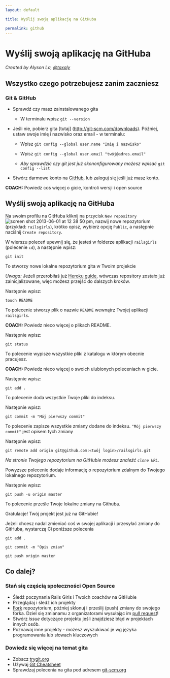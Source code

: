 ```yaml
---
layout: default

title: Wyślij swoją aplikację na GitHuba

permalink: github
---
```


# Wyślij swoją aplikację na GitHuba

*Created by Alyson La, [@taxaly](https://www.twitter.com/taxaly)*

## Wszystko czego potrzebujesz zanim zaczniesz

### Git & GitHub

* Sprawdź czy masz zainstalowanego gita
	* W terminalu wpisz `git --version`

* Jeśli nie, pobierz gita [tutaj] (http://git-scm.com/downloads).
	Później, ustaw swoje imię i nazwisko oraz email - w terminalu:
	* Wpisz `git config --global user.name "Imię i nazwisko"`
	* Wpisz `git config --global user.email "twój@adres.email"`

	* _Aby sprawdzić czy git jest już skononfigurowany możesz wpisać_ `git config --list`

* Stwórz darmowe konto na [GitHub](https://github.com), lub zaloguj się jeśli już masz konto.

**COACH:** Powiedz coś więcej o gicie, kontroli wersji i open source

## Wyślij swoją aplikację na GitHuba

Na swoim profilu na GitHuba kliknij na przycisk `New repository` ![screen shot 2013-06-01 at 12 38 50 pm](https://f.cloud.github.com/assets/2623954/595307/eb70c6cc-caf2-11e2-9d2d-60deb31ac049.png), nazwij nowe repozytorium (przykład: `railsgirls`), krótko opisz, wybierz opcję `Public`, a następnie naciśnij `Create repository`.

W wierszu poleceń upewnij się, że jesteś w folderze aplikacji `railsgirls` (polecenie `cd`), a następnie wpisz:

`git init`

To stworzy nowe lokalne repozytorium gita w Twoim projekcie

*Uwaga:* Jeżeli przerobiłaś już [Heroku guide](/heroku), wówczas repository zostało już zainicjalizowane, więc możesz przejść do dalszych kroków.

Następnie wpisz:

`touch README`

To polecenie stworzy plik o nazwie `README` wewnątrz Twojej aplikacji `railsgirls`.

**COACH:** Powiedz nieco więcej o plikach README.

Następnie wpisz:

`git status`

To polecenie wypisze wszystkie pliki z katalogu w którym obecnie pracujesz.

**COACH:** Powiedz nieco więcej o swoich ulubionych poleceniach w gicie.

Następnie wpisz:

`git add .`

To polecenie doda wszystkie Twoje pliki do indeksu.

Następnie wpisz:

`git commit -m "Mój pierwszy commit"`

To polecenie zapisze wszystkie zmiany dodane do indeksu. `"Mój pierwszy commit"` jest opisem tych zmiany

Następnie wpisz:

`git remote add origin git@github.com:<twój login>/railsgirls.git`

_Na stronie Twojego repozytorium na GitHubie możesz znaleźć `clone URL`._

Powyższe polecenie dodaje informację o repozytorium zdalnym do Twojego lokalnego repozytorium.

Następnie wpisz:

`git push -u origin master`

To polecenie prześle Twoje lokalne zmiany na Githuba.

Gratulacje! Twój projekt jest już na GitHubie!

Jeżeli chcesz nadal zmieniać coś w swojej aplikacji i przesyłać zmiany do GitHuba, wystarczą Ci poniższe polecenia

`git add .`

`git commit -m "Opis zmian"`

`git push origin master`

## Co dalej?

### Stań się częścią społeczności Open Source

 * Śledź poczynania Rails Girls i Twoich coachów na GitHubie
 * Przeglądaj i śledź ich projekty
 * [Fork](https://help.github.com/articles/fork-a-repo) repozytorium, później sklonuj i prześlij (push) zmiany do swojego forka. Dziel się zmianamu z organizatorami wysułając im [pull request](https://help.github.com/articles/using-pull-requests)!
 * Stwórz _issue_ dotyczące projektu jeśli znajdziesz błąd w projektach innych osób.
 * Poznawaj inne projekty - możesz wyszukiwać je wg języka programowania lub słowach kluczowych

### Dowiedz się więcej na temat gita

 * Zobacz [trygit.org](http://try.github.io/)
 * Używaj [Git Cheatsheet](http://rogerdudler.github.io/git-guide/files/git_cheat_sheet.pdf)
 * Sprawdzaj polecenia na gita pod adresem [git-scm.org](http://git-scm.com/)






